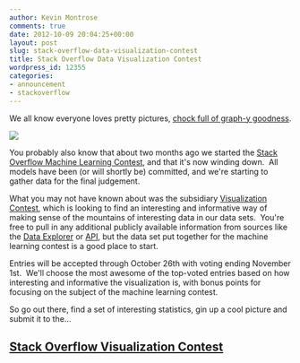 ```yaml
---
author: Kevin Montrose
comments: true
date: 2012-10-09 20:04:25+00:00
layout: post
slug: stack-overflow-data-visualization-contest
title: Stack Overflow Data Visualization Contest
wordpress_id: 12355
categories:
- announcement
- stackoverflow
---
```


We all know everyone loves pretty pictures, [chock full of graph-y goodness](http://mathematica.stackexchange.com/questions/11350/xkcd-style-graphs).

[![](http://imgs.xkcd.com/comics/self_description.png)](http://xkcd.com/688/)

You probably also know that about two months ago we started the [Stack Overflow Machine Learning Contest](http://blog.stackoverflow.com/2012/08/stack-exchange-machine-learning-contest/), and that it's now winding down.  All models have been (or will shortly be) committed, and we're starting to gather data for the final judgement.

What you may not have known about was the subsidiary [Visualization Contest](http://www.kaggle.com/c/predict-closed-questions-on-stack-overflow/prospector), which is looking to find an interesting and informative way of making sense of the mountains of interesting data in our data sets.  You're free to pull in any additional publicly available information from sources like the [Data Explorer](http://data.stackexchange.com/) or [API](https://api.stackexchange.com/), but the data set put together for the machine learning contest is a good place to start.

Entries will be accepted through October 26th with voting ending November 1st.  We'll choose the most awesome of the top-voted entries based on how interesting and informative the visualization is, with bonus points for focusing on the subject of the machine learning contest.

So go out there, find a set of interesting statistics, gin up a cool picture and submit it to the...


## [Stack Overflow Visualization Contest](http://www.kaggle.com/c/predict-closed-questions-on-stack-overflow/prospector)
